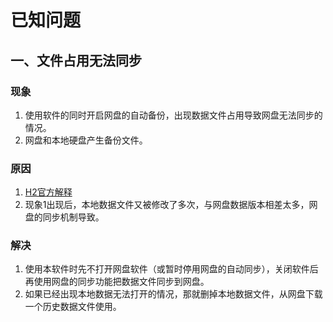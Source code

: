 # 已知问题

## 一、文件占用无法同步
### 现象
1. 使用软件的同时开启网盘的自动备份，出现数据文件占用导致网盘无法同步的情况。
2. 网盘和本地硬盘产生备份文件。
### 原因
1. [H2官方解释](https://h2database.com/html/features.html#database_file_locking)
2. 现象1出现后，本地数据文件又被修改了多次，与网盘数据版本相差太多，网盘的同步机制导致。
### 解决
1. 使用本软件时先不打开网盘软件（或暂时停用网盘的自动同步），关闭软件后再使用网盘的同步功能把数据文件同步到网盘。
2. 如果已经出现本地数据无法打开的情况，那就删掉本地数据文件，从网盘下载一个历史数据文件使用。
